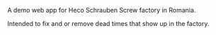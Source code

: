 A demo web app for Heco Schrauben Screw factory in Romania.

Intended to fix and or remove dead times that show up in the factory.